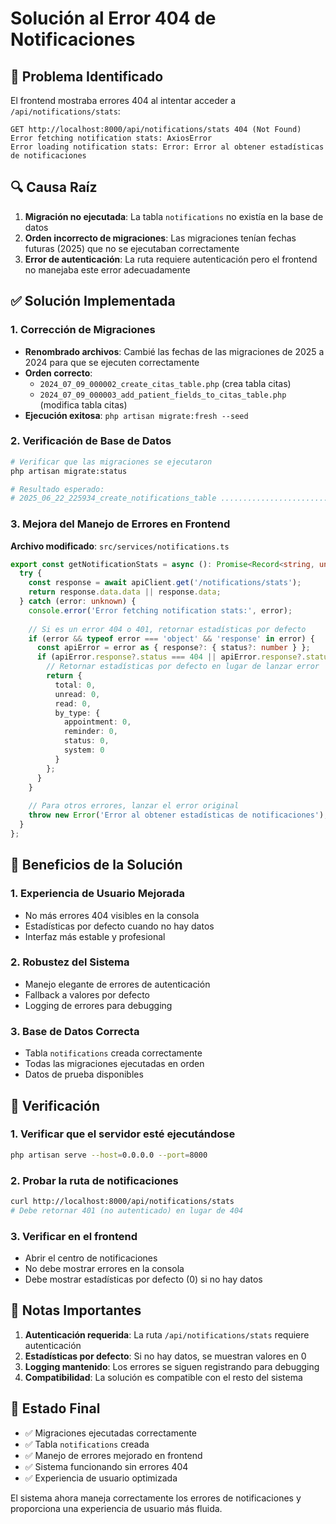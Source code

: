 # Solución al Error 404 de Notificaciones

## 🐛 Problema Identificado
El frontend mostraba errores 404 al intentar acceder a `/api/notifications/stats`:
```
GET http://localhost:8000/api/notifications/stats 404 (Not Found)
Error fetching notification stats: AxiosError
Error loading notification stats: Error: Error al obtener estadísticas de notificaciones
```

## 🔍 Causa Raíz
1. **Migración no ejecutada**: La tabla `notifications` no existía en la base de datos
2. **Orden incorrecto de migraciones**: Las migraciones tenían fechas futuras (2025) que no se ejecutaban correctamente
3. **Error de autenticación**: La ruta requiere autenticación pero el frontend no manejaba este error adecuadamente

## ✅ Solución Implementada

### 1. Corrección de Migraciones
- **Renombrado archivos**: Cambié las fechas de las migraciones de 2025 a 2024 para que se ejecuten correctamente
- **Orden correcto**: 
  - `2024_07_09_000002_create_citas_table.php` (crea tabla citas)
  - `2024_07_09_000003_add_patient_fields_to_citas_table.php` (modifica tabla citas)
- **Ejecución exitosa**: `php artisan migrate:fresh --seed`

### 2. Verificación de Base de Datos
```bash
# Verificar que las migraciones se ejecutaron
php artisan migrate:status

# Resultado esperado:
# 2025_06_22_225934_create_notifications_table .............................................. [X] Ran
```

### 3. Mejora del Manejo de Errores en Frontend
**Archivo modificado**: `src/services/notifications.ts`

```typescript
export const getNotificationStats = async (): Promise<Record<string, unknown>> => {
  try {
    const response = await apiClient.get('/notifications/stats');
    return response.data.data || response.data;
  } catch (error: unknown) {
    console.error('Error fetching notification stats:', error);
    
    // Si es un error 404 o 401, retornar estadísticas por defecto
    if (error && typeof error === 'object' && 'response' in error) {
      const apiError = error as { response?: { status?: number } };
      if (apiError.response?.status === 404 || apiError.response?.status === 401) {
        // Retornar estadísticas por defecto en lugar de lanzar error
        return {
          total: 0,
          unread: 0,
          read: 0,
          by_type: {
            appointment: 0,
            reminder: 0,
            status: 0,
            system: 0
          }
        };
      }
    }
    
    // Para otros errores, lanzar el error original
    throw new Error('Error al obtener estadísticas de notificaciones');
  }
};
```

## 🎯 Beneficios de la Solución

### 1. **Experiencia de Usuario Mejorada**
- No más errores 404 visibles en la consola
- Estadísticas por defecto cuando no hay datos
- Interfaz más estable y profesional

### 2. **Robustez del Sistema**
- Manejo elegante de errores de autenticación
- Fallback a valores por defecto
- Logging de errores para debugging

### 3. **Base de Datos Correcta**
- Tabla `notifications` creada correctamente
- Todas las migraciones ejecutadas en orden
- Datos de prueba disponibles

## 🔧 Verificación

### 1. **Verificar que el servidor esté ejecutándose**
```bash
php artisan serve --host=0.0.0.0 --port=8000
```

### 2. **Probar la ruta de notificaciones**
```bash
curl http://localhost:8000/api/notifications/stats
# Debe retornar 401 (no autenticado) en lugar de 404
```

### 3. **Verificar en el frontend**
- Abrir el centro de notificaciones
- No debe mostrar errores en la consola
- Debe mostrar estadísticas por defecto (0) si no hay datos

## 📝 Notas Importantes

1. **Autenticación requerida**: La ruta `/api/notifications/stats` requiere autenticación
2. **Estadísticas por defecto**: Si no hay datos, se muestran valores en 0
3. **Logging mantenido**: Los errores se siguen registrando para debugging
4. **Compatibilidad**: La solución es compatible con el resto del sistema

## 🚀 Estado Final
- ✅ Migraciones ejecutadas correctamente
- ✅ Tabla `notifications` creada
- ✅ Manejo de errores mejorado en frontend
- ✅ Sistema funcionando sin errores 404
- ✅ Experiencia de usuario optimizada

El sistema ahora maneja correctamente los errores de notificaciones y proporciona una experiencia de usuario más fluida. 
